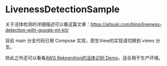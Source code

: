 # LivenessDetectionSample

关于活体检测的详细描述可以看这篇文章：https://aitsuki.com/blog/liveness-detection-with-google-ml-kit/

目前 main 分支代码已用 Compose 实现，原生View的实现请切换到 views 分支。

除此之外还可以看看[AWS Rekognition的活体识别 Demo](https://github.com/aitsuki/aws-rekognition-face-liveness-detection)，适合用于生产环境。
